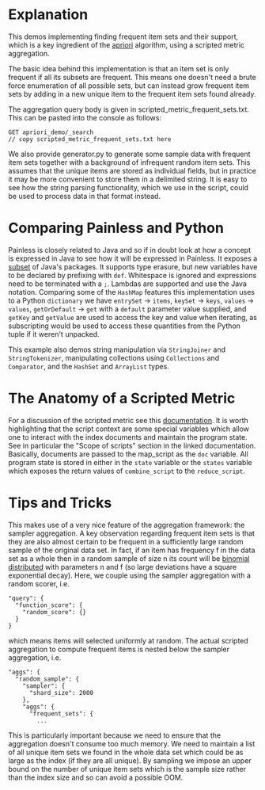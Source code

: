 # Explanation
This demos implementing finding frequent item sets and their support, which is a key ingredient of the [apriori](https://en.wikipedia.org/wiki/Apriori_algorithm#:~:text=Apriori%20is%20an%20algorithm%20for,sufficiently%20often%20in%20the%20database.) algorithm, using a scripted metric aggregation.

The basic idea behind this implementation is that an item set is only frequent if all its subsets are frequent. This means one doesn't need a brute force enumeration of all possible sets, but can instead grow frequent item sets by adding in a new unique item to the frequent item sets found already.

The aggregation query body is given in scripted_metric_frequent_sets.txt. This can be pasted into the console as follows:
```
GET apriori_demo/_search
// copy scripted_metric_frequent_sets.txt here
```

We also provide generator.py to generate some sample data with frequent item sets together with a background of infrequent random item sets. This assumes that the unique items are stored as individual fields, but in practice it may be more convenient to store them in a delimited string. It is easy to see how the string parsing functionality, which we use in the script, could be used to process data in that format instead.

# Comparing Painless and Python
Painless is closely related to Java and so if in doubt look at how a concept is expressed in Java to see how it will be expressed in Painless. It exposes a [subset](https://www.elastic.co/guide/en/elasticsearch/painless/master/painless-api-reference-shared.html) of Java's packages. It supports type erasure, but new variables have to be declared by prefixing with `def`. Whitespace is ignored and expressions need to be terminated with a `;`. Lambdas are supported and use the Java notation. Comparing some of the `HashMap` features this implementation uses to a Python `dictionary` we have `entrySet` -> `items`, `keySet` -> `keys`, `values` -> `values`, `getOrDefault` -> `get` with a `default` parameter value supplied, and `getKey` and `getValue` are used to access the key and value when iterating, as subscripting would be used to access these quantities from the Python tuple if it weren't unpacked.

This example also demos string manipulation via `StringJoiner` and `StringTokenizer`, manipulating collections using `Collections` and `Comparator`, and the `HashSet` and `ArrayList` types.

# The Anatomy of a Scripted Metric
For a discussion of the scripted metric see this [documentation](https://www.elastic.co/guide/en/elasticsearch/reference/current/search-aggregations-metrics-scripted-metric-aggregation.html). It is worth highlighting that the script context are some special variables which allow one to interact with the index documents and maintain the program state. See in particular the "Scope of scripts" section in the linked documentation. Basically, documents are passed to the map_script as the `doc` variable. All program state is stored in either in the `state` variable or the `states` variable which exposes the return values of `combine_script` to the `reduce_script`.

# Tips and Tricks
This makes use of a very nice feature of the aggregation framework: the sampler aggregation. A key observation regarding frequent item sets is that they are also almost certain to be frequent in a sufficiently large random sample of the original data set. In fact, if an item has frequency f in the data set as a whole then in a random sample of size n its count will be [binomial distributed](https://en.wikipedia.org/wiki/Binomial_distribution) with parameters n and f (so large deviations have a square exponential decay). Here, we couple using the sampler aggregation with a random scorer, i.e.
```
"query": {
  "function_score": {
    "random_score": {}
  }
}
```
which means items will selected uniformly at random. The actual scripted aggregation to compute frequent items is nested below the sampler aggregation, i.e.
```
"aggs": {
  "random_sample": {
    "sampler": {
      "shard_size": 2000
    },
    "aggs": {
      "frequent_sets": {
        ...
```
This is particularly important because we need to ensure that the aggregation doesn't consume too much memory. We need to maintain a list of all unique item sets we found in the whole data set which could be as large as the index (if they are all unique). By sampling we impose an upper bound on the number of unique item sets which is the sample size rather than the index size and so can avoid a possible OOM.
